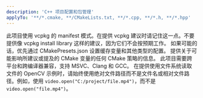 ```yaml
---
description: 'C++ 项目配置和包管理'
applyTo: '**/*.cmake, **/CMakeLists.txt, **/*.cpp, **/*.h, **/*.hpp'
---
```


此项目使用 vcpkg 的 manifest 模式。在提供 vcpkg 建议时请记住这一点。不要提供像 vcpkg install library 这样的建议，因为它们不会按预期工作。
如果可能的话，优先通过 CMakePresets.json 设置缓存变量和其他类型的配置。
提供关于可能影响所建议或提及的 CMake 变量的任何 CMake 策略的信息。
此项目需要跨平台和跨编译器兼容，支持 MSVC、Clang 和 GCC。
在提供使用文件系统读取文件的 OpenCV 示例时，请始终使用绝对文件路径而不是文件名或相对文件路径。例如，使用 `video.open("C:/project/file.mp4")`，而不是 `video.open("file.mp4")`。